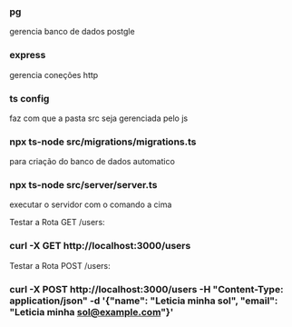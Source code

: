 ### pg 
gerencia banco de dados postgle

### express
gerencia coneções http

### ts config 
faz com que a pasta src seja gerenciada pelo js

### npx ts-node src/migrations/migrations.ts
para criação do banco de dados automatico


### npx ts-node src/server/server.ts
executar o servidor com o comando a cima

Testar a Rota GET /users:
### curl -X GET http://localhost:3000/users

 Testar a Rota POST /users:
### curl -X POST http://localhost:3000/users -H "Content-Type: application/json" -d '{"name": "Leticia minha sol", "email": "Leticia minha sol@example.com"}'